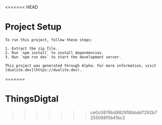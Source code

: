 <<<<<<< HEAD
# Project Setup
    
    To run this project, follow these steps:
    
    1. Extract the zip file.
    2. Run `npm install` to install dependencies.
    3. Run `npm run dev` to start the development server.
    
    This project was generated through Alpha. For more information, visit [dualite.dev](https://dualite.dev).
=======
# ThingsDigtal
>>>>>>> ce0c0878b4882918bbdd7292b7255068f0b41bc2
